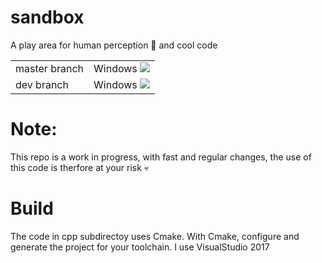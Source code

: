 # sandbox
A play area for human perception 🤸 and cool code 

<table>
    <tr>
        <td>
            master branch
        </td>
        <td>
            Windows <a href="https://ci.appveyor.com/project/onqtam/doctest/branch/master"><img src="https://ci.appveyor.com/api/projects/status/j89qxtahyw1dp4gd/branch/master?svg=true"></a>
        </td>
    </tr>
    <tr>
        <td>
            dev branch
        </td>
        <td>
            Windows <a href="https://ci.appveyor.com/project/onqtam/doctest/branch/dev"><img src="https://ci.appveyor.com/api/projects/status/j89qxtahyw1dp4gd/branch/dev?svg=true"></a>
        </td>
    </tr>
</table>

# Note: 
This repo is a work in progress, with fast and regular changes, the use of this code is therfore at your risk 💀

# Build
The code in cpp subdirectoy uses Cmake. With Cmake, configure and generate the project for your toolchain.
I use VisualStudio 2017
